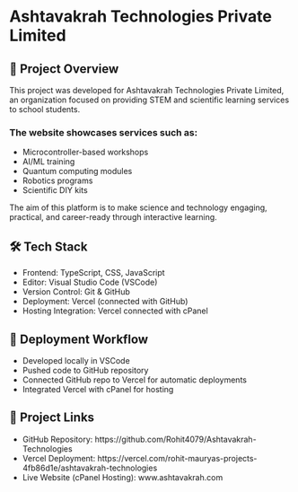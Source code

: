 <h1>Ashtavakrah Technologies Private Limited</h1>
<h2>📌 Project Overview</h2>
<p>This project was developed for Ashtavakrah Technologies Private Limited, an organization focused on providing STEM and scientific learning services to school students.

<h3>The website showcases services such as:</h3>
<ul>
  <li>Microcontroller-based workshops</li>
  <li>AI/ML training</li>
  <li>Quantum computing modules</li>
  <li>Robotics programs</li>
  <li>Scientific DIY kits</li>
</ul>

The aim of this platform is to make science and technology engaging, practical, and career-ready through interactive learning.</p>

<h2>🛠️ Tech Stack</h2>

<ul>
  <li>Frontend: TypeScript, CSS, JavaScript</li>
  <li>Editor: Visual Studio Code (VSCode)</li>
  <li>Version Control: Git & GitHub</li>
  <li>Deployment: Vercel (connected with GitHub)</li>
  <li>Hosting Integration: Vercel connected with cPanel</li>
</ul>

<h2>🚀 Deployment Workflow</h2>
<ul>
  <li>Developed locally in VSCode</li>
  <li>Pushed code to GitHub repository</li>
  <li>Connected GitHub repo to Vercel for automatic deployments</li>
  <li>Integrated Vercel with cPanel for hosting</li>
</ul>

<h2>🔗 Project Links</h2>
<ul>
  <li>GitHub Repository: https://github.com/Rohit4079/Ashtavakrah-Technologies</li>
  <li>Vercel Deployment: https://vercel.com/rohit-mauryas-projects-4fb86d1e/ashtavakrah-technologies</li>
  <li>Live Website (cPanel Hosting): www.ashtavakrah.com </li>
</ul>
